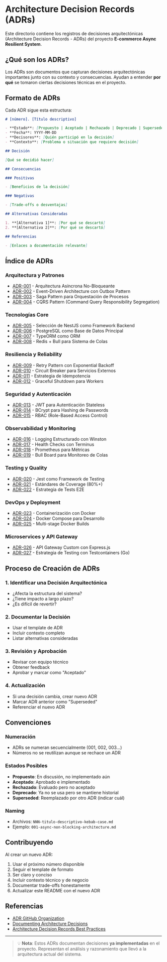 # Architecture Decision Records (ADRs)

Este directorio contiene los registros de decisiones arquitectónicas (Architecture Decision Records - ADRs) del proyecto **E-commerce Async Resilient System**.

## ¿Qué son los ADRs?

Los ADRs son documentos que capturan decisiones arquitectónicas importantes junto con su contexto y consecuencias. Ayudan a entender **por qué** se tomaron ciertas decisiones técnicas en el proyecto.

## Formato de ADRs

Cada ADR sigue esta estructura:

```markdown
# [número]. [Título descriptivo]

- **Estado**: [Propuesto | Aceptado | Rechazado | Deprecado | Superseded]
- **Fecha**: YYYY-MM-DD
- **Decisores**: [Quién participó en la decisión]
- **Contexto**: [Problema o situación que requiere decisión]

## Decisión

[Qué se decidió hacer]

## Consecuencias

### Positivas

- [Beneficios de la decisión]

### Negativas

- [Trade-offs o desventajas]

## Alternativas Consideradas

1. **[Alternativa 1]**: [Por qué se descartó]
2. **[Alternativa 2]**: [Por qué se descartó]

## Referencias

- [Enlaces a documentación relevante]
```

## Índice de ADRs

### Arquitectura y Patrones

- [ADR-001](001-async-non-blocking-architecture.md) - Arquitectura Asíncrona No-Bloqueante
- [ADR-002](002-event-driven-outbox-pattern.md) - Event-Driven Architecture con Outbox Pattern
- [ADR-003](003-saga-pattern-orchestration.md) - Saga Pattern para Orquestación de Procesos
- [ADR-004](004-cqrs-pattern-implementation.md) - CQRS Pattern (Command Query Responsibility Segregation)

### Tecnologías Core

- [ADR-005](005-nestjs-framework-selection.md) - Selección de NestJS como Framework Backend
- [ADR-006](006-postgresql-database-choice.md) - PostgreSQL como Base de Datos Principal
- [ADR-007](007-typeorm-as-orm.md) - TypeORM como ORM
- [ADR-008](008-redis-bull-queue-system.md) - Redis + Bull para Sistema de Colas

### Resiliencia y Reliability

- [ADR-009](009-retry-pattern-exponential-backoff.md) - Retry Pattern con Exponential Backoff
- [ADR-010](010-circuit-breaker-pattern.md) - Circuit Breaker para Servicios Externos
- [ADR-011](011-idempotency-key-strategy.md) - Estrategia de Idempotencia
- [ADR-012](012-graceful-shutdown-mechanism.md) - Graceful Shutdown para Workers

### Seguridad y Autenticación

- [ADR-013](013-jwt-authentication-strategy.md) - JWT para Autenticación Stateless
- [ADR-014](014-password-hashing-bcrypt.md) - BCrypt para Hashing de Passwords
- [ADR-015](015-role-based-access-control.md) - RBAC (Role-Based Access Control)

### Observabilidad y Monitoring

- [ADR-016](016-structured-logging-winston.md) - Logging Estructurado con Winston
- [ADR-017](017-health-checks-terminus.md) - Health Checks con Terminus
- [ADR-018](018-prometheus-metrics-monitoring.md) - Prometheus para Métricas
- [ADR-019](019-bull-board-dashboard.md) - Bull Board para Monitoreo de Colas

### Testing y Quality

- [ADR-020](020-jest-testing-framework.md) - Jest como Framework de Testing
- [ADR-021](021-test-coverage-standards.md) - Estándares de Coverage (80%+)
- [ADR-022](022-e2e-testing-strategy.md) - Estrategia de Tests E2E

### DevOps y Deployment

- [ADR-023](023-docker-containerization.md) - Containerización con Docker
- [ADR-024](024-docker-compose-development.md) - Docker Compose para Desarrollo
- [ADR-025](025-multi-stage-docker-builds.md) - Multi-stage Docker Builds

### Microservices y API Gateway

- [ADR-026](026-api-gateway-express-custom.md) - API Gateway Custom con Express.js
- [ADR-027](027-testcontainers-vs-mocks-go-testing.md) - Estrategia de Testing con Testcontainers (Go)

## Proceso de Creación de ADRs

### 1. **Identificar una Decisión Arquitectónica**

- ¿Afecta la estructura del sistema?
- ¿Tiene impacto a largo plazo?
- ¿Es difícil de revertir?

### 2. **Documentar la Decisión**

- Usar el template de ADR
- Incluir contexto completo
- Listar alternativas consideradas

### 3. **Revisión y Aprobación**

- Revisar con equipo técnico
- Obtener feedback
- Aprobar y marcar como "Aceptado"

### 4. **Actualización**

- Si una decisión cambia, crear nuevo ADR
- Marcar ADR anterior como "Superseded"
- Referenciar el nuevo ADR

## Convenciones

### Numeración

- ADRs se numeran secuencialmente (001, 002, 003...)
- Números no se reutilizan aunque se rechace un ADR

### Estados Posibles

- **Propuesto**: En discusión, no implementado aún
- **Aceptado**: Aprobado e implementado
- **Rechazado**: Evaluado pero no aceptado
- **Deprecado**: Ya no se usa pero se mantiene historial
- **Superseded**: Reemplazado por otro ADR (indicar cuál)

### Naming

- Archivos: `NNN-titulo-descriptivo-kebab-case.md`
- Ejemplo: `001-async-non-blocking-architecture.md`

## Contribuyendo

Al crear un nuevo ADR:

1. Usar el próximo número disponible
2. Seguir el template de formato
3. Ser claro y conciso
4. Incluir contexto técnico y de negocio
5. Documentar trade-offs honestamente
6. Actualizar este README con el nuevo ADR

## Referencias

- [ADR GitHub Organization](https://adr.github.io/)
- [Documenting Architecture Decisions](https://cognitect.com/blog/2011/11/15/documenting-architecture-decisions)
- [Architecture Decision Records Best Practices](https://github.com/joelparkerhenderson/architecture-decision-record)

---

> 💡 **Nota**: Estos ADRs documentan decisiones **ya implementadas** en el proyecto. Representan el análisis y razonamiento que llevó a la arquitectura actual del sistema.
